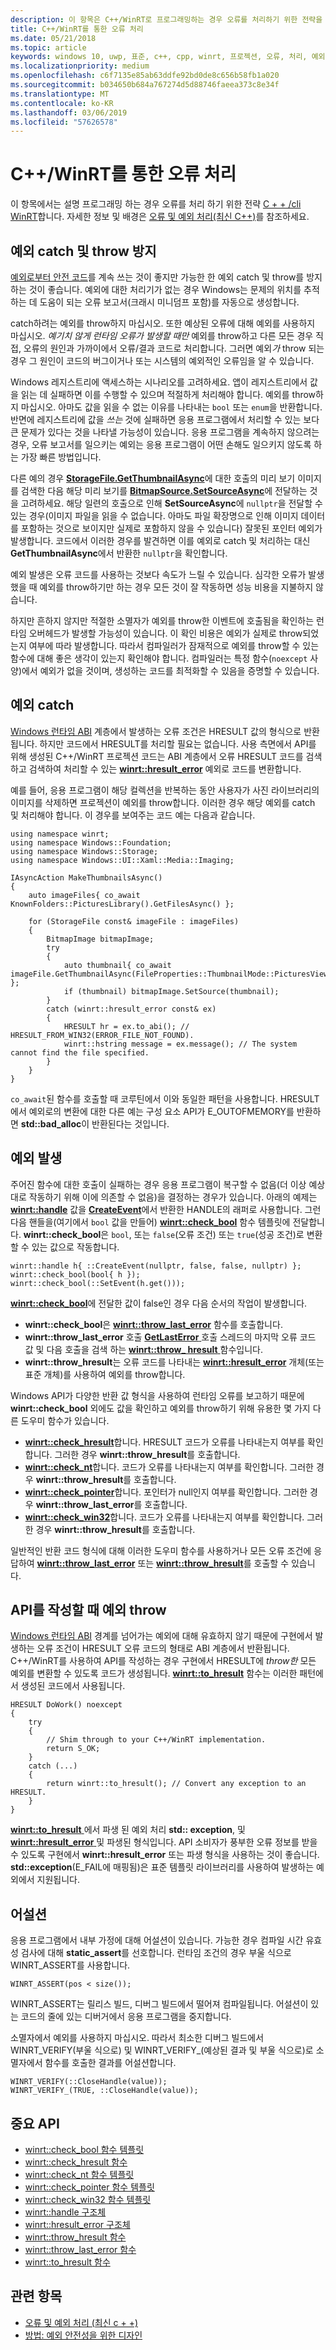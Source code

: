 ```yaml
---
description: 이 항목은 C++/WinRT로 프로그래밍하는 경우 오류를 처리하기 위한 전략을 소개합니다.
title: C++/WinRT를 통한 오류 처리
ms.date: 05/21/2018
ms.topic: article
keywords: windows 10, uwp, 표준, c++, cpp, winrt, 프로젝션, 오류, 처리, 예외
ms.localizationpriority: medium
ms.openlocfilehash: c6f7135e85ab63ddfe92bd0de8c656b58fb1a020
ms.sourcegitcommit: b034650b684a767274d5d88746faeea373c8e34f
ms.translationtype: MT
ms.contentlocale: ko-KR
ms.lasthandoff: 03/06/2019
ms.locfileid: "57626578"
---
```

# <a name="error-handling-with-cwinrt"></a>C++/WinRT를 통한 오류 처리

이 항목에서는 설명 프로그래밍 하는 경우 오류를 처리 하기 위한 전략 [C + + /cli WinRT](/windows/uwp/cpp-and-winrt-apis/intro-to-using-cpp-with-winrt)합니다. 자세한 정보 및 배경은 [오류 및 예외 처리(최신 C++)](/cpp/cpp/errors-and-exception-handling-modern-cpp)를 참조하세요.

## <a name="avoid-catching-and-throwing-exceptions"></a>예외 catch 및 throw 방지
[예외로부터 안전 코드](/cpp/cpp/how-to-design-for-exception-safety)를 계속 쓰는 것이 좋지만 가능한 한 예외 catch 및 throw를 방지하는 것이 좋습니다. 예외에 대한 처리기가 없는 경우 Windows는 문제의 위치를 추적하는 데 도움이 되는 오류 보고서(크래시 미니덤프 포함)를 자동으로 생성합니다.

catch하려는 예외를 throw하지 마십시오. 또한 예상된 오류에 대해 예외를 사용하지 마십시오. *예기치 않게 런타임 오류가 발생할 때만* 예외를 throw하고 다른 모든 경우 직접, 오류의 원인과 가까이에서 오류/결과 코드로 처리합니다. 그러면 예외*가* throw 되는 경우 그 원인이 코드의 버그이거나 또는 시스템의 예외적인 오류임을 알 수 있습니다.

Windows 레지스트리에 액세스하는 시나리오를 고려하세요. 앱이 레지스트리에서 값을 읽는 데 실패하면 이를 수행할 수 있으며 적절하게 처리해야 합니다. 예외를 throw하지 마십시오. 아마도 값을 읽을 수 없는 이유를 나타내는 `bool` 또는 `enum`을 반환합니다. 반면에 레지스트리에 값을 *쓰는* 것에 실패하면 응용 프로그램에서 처리할 수 있는 보다 큰 문제가 있다는 것을 나타낼 가능성이 있습니다. 응용 프로그램을 계속하지 않으려는 경우, 오류 보고서를 일으키는 예외는 응용 프로그램이 어떤 손해도 일으키지 않도록 하는 가장 빠른 방법입니다.

다른 예의 경우 [**StorageFile.GetThumbnailAsync**](/uwp/api/windows.storage.storagefile.getthumbnailasync#Windows_Storage_StorageFile_GetThumbnailAsync_Windows_Storage_FileProperties_ThumbnailMode_)에 대한 호출의 미리 보기 이미지를 검색한 다음 해당 미리 보기를 [**BitmapSource.SetSourceAsync**](/uwp/api/windows.ui.xaml.media.imaging.bitmapsource.setsourceasync#Windows_UI_Xaml_Media_Imaging_BitmapSource_SetSourceAsync_Windows_Storage_Streams_IRandomAccessStream_)에 전달하는 것을 고려하세요. 해당 일련의 호출으로 인해 **SetSourceAsync**에 `nullptr`을 전달할 수 있는 경우(이미지 파일을 읽을 수 없습니다. 아마도 파일 확장명으로 인해 이미지 데이터를 포함하는 것으로 보이지만 실제로 포함하지 않을 수 있습니다) 잘못된 포인터 예외가 발생합니다. 코드에서 이러한 경우를 발견하면 이를 예외로 catch 및 처리하는 대신 **GetThumbnailAsync**에서 반환한 `nullptr`을 확인합니다.

예외 발생은 오류 코드를 사용하는 것보다 속도가 느릴 수 있습니다. 심각한 오류가 발생했을 때 예외를 throw하기만 하는 경우 모든 것이 잘 작동하면 성능 비용을 지불하지 않습니다.

하지만 흔하지 않지만 적절한 소멸자가 예외를 throw한 이벤트에 호출됨을 확인하는 런타임 오버헤드가 발생할 가능성이 있습니다. 이 확인 비용은 예외가 실제로 throw되었는지 여부에 따라 발생합니다. 따라서 컴파일러가 잠재적으로 예외를 throw할 수 있는 함수에 대해 좋은 생각이 있는지 확인해야 합니다. 컴파일러는 특정 함수(`noexcept` 사양)에서 예외가 없을 것이며, 생성하는 코드를 최적화할 수 있음을 증명할 수 있습니다.

## <a name="catching-exceptions"></a>예외 catch
[Windows 런타임 ABI](interop-winrt-abi.md#what-is-the-windows-runtime-abi-and-what-are-abi-types) 계층에서 발생하는 오류 조건은 HRESULT 값의 형식으로 반환됩니다. 하지만 코드에서 HRESULT를 처리할 필요는 없습니다. 사용 측면에서 API를 위해 생성된 C++/WinRT 프로젝션 코드는 ABI 계층에서 오류 HRESULT 코드를 검색하고 검색하여 처리할 수 있는 [**winrt::hresult_error**](/uwp/cpp-ref-for-winrt/error-handling/hresult-error) 예외로 코드를 변환합니다.

예를 들어, 응용 프로그램이 해당 컬렉션을 반복하는 동안 사용자가 사진 라이브러리의 이미지를 삭제하면 프로젝션이 예외를 throw합니다. 이러한 경우 해당 예외를 catch 및 처리해야 합니다. 이 경우를 보여주는 코드 예는 다음과 같습니다.

```cppwinrt
using namespace winrt;
using namespace Windows::Foundation;
using namespace Windows::Storage;
using namespace Windows::UI::Xaml::Media::Imaging;

IAsyncAction MakeThumbnailsAsync()
{
    auto imageFiles{ co_await KnownFolders::PicturesLibrary().GetFilesAsync() };

    for (StorageFile const& imageFile : imageFiles)
    {
        BitmapImage bitmapImage;
        try
        {
            auto thumbnail{ co_await imageFile.GetThumbnailAsync(FileProperties::ThumbnailMode::PicturesView) };
            if (thumbnail) bitmapImage.SetSource(thumbnail);
        }
        catch (winrt::hresult_error const& ex)
        {
            HRESULT hr = ex.to_abi(); // HRESULT_FROM_WIN32(ERROR_FILE_NOT_FOUND).
            winrt::hstring message = ex.message(); // The system cannot find the file specified.
        }
    }
}
```

`co_await`된 함수를 호출할 때 코루틴에서 이와 동일한 패턴을 사용합니다. HRESULT에서 예외로의 변환에 대한 다른 예는 구성 요소 API가 E_OUTOFMEMORY를 반환하면 **std::bad_alloc**이 반환된다는 것입니다.

## <a name="throwing-exceptions"></a>예외 발생
주어진 함수에 대한 호출이 실패하는 경우 응용 프로그램이 복구할 수 없음(더 이상 예상대로 작동하기 위해 이에 의존할 수 없음)을 결정하는 경우가 있습니다. 아래의 예제는 [**winrt::handle**](/uwp/cpp-ref-for-winrt/handle) 값을 [**CreateEvent**](https://msdn.microsoft.com/library/windows/desktop/ms682396)에서 반환한 HANDLE의 래퍼로 사용합니다. 그런 다음 핸들을(여기에서 `bool` 값을 만들어) [**winrt::check_bool**](/uwp/cpp-ref-for-winrt/error-handling/check-bool) 함수 템플릿에 전달합니다. **winrt::check_bool**은 `bool`, 또는 `false`(오류 조건) 또는 `true`(성공 조건)로 변환할 수 있는 값으로 작동합니다.

```cppwinrt
winrt::handle h{ ::CreateEvent(nullptr, false, false, nullptr) };
winrt::check_bool(bool{ h });
winrt::check_bool(::SetEvent(h.get()));
```

[  **winrt::check_bool**](/uwp/cpp-ref-for-winrt/error-handling/check-bool)에 전달한 값이 false인 경우 다음 순서의 작업이 발생합니다.

- **winrt::check_bool**은 [**winrt::throw_last_error**](/uwp/cpp-ref-for-winrt/error-handling/throw-last-error) 함수를 호출합니다.
- **winrt::throw_last_error** 호출 [ **GetLastError** ](https://msdn.microsoft.com/library/windows/desktop/ms679360) 호출 스레드의 마지막 오류 코드 값 및 다음 호출을 검색 하는 [ **winrt::throw_ hresult** ](/uwp/cpp-ref-for-winrt/error-handling/throw-hresult) 함수입니다.
- **winrt::throw_hresult**는 오류 코드를 나타내는 [**winrt::hresult_error**](/uwp/cpp-ref-for-winrt/error-handling/hresult-error) 개체(또는 표준 개체)를 사용하여 예외를 throw합니다.

Windows API가 다양한 반환 값 형식을 사용하여 런타임 오류를 보고하기 때문에 **winrt::check_bool** 외에도 값을 확인하고 예외를 throw하기 위해 유용한 몇 가지 다른 도우미 함수가 있습니다.

- [**winrt::check_hresult**](/uwp/cpp-ref-for-winrt/error-handling/check-hresult)합니다. HRESULT 코드가 오류를 나타내는지 여부를 확인합니다. 그러한 경우 **winrt::throw_hresult**를 호출합니다.
- [**winrt::check_nt**](/uwp/cpp-ref-for-winrt/error-handling/check-nt)합니다. 코드가 오류를 나타내는지 여부를 확인합니다. 그러한 경우 **winrt::throw_hresult**를 호출합니다.
- [**winrt::check_pointer**](/uwp/cpp-ref-for-winrt/error-handling/check-pointer)합니다. 포인터가 null인지 여부를 확인합니다. 그러한 경우 **winrt::throw_last_error**를 호출합니다.
- [**winrt::check_win32**](/uwp/cpp-ref-for-winrt/error-handling/check-win32)합니다. 코드가 오류를 나타내는지 여부를 확인합니다. 그러한 경우 **winrt::throw_hresult**를 호출합니다.

일반적인 반환 코드 형식에 대해 이러한 도우미 함수를 사용하거나 모든 오류 조건에 응답하여 [**winrt::throw_last_error**](/uwp/cpp-ref-for-winrt/error-handling/throw-last-error) 또는 [**winrt::throw_hresult**](/uwp/cpp-ref-for-winrt/error-handling/throw-hresult)를 호출할 수 있습니다. 

## <a name="throwing-exceptions-when-authoring-an-api"></a>API를 작성할 때 예외 throw
[Windows 런타임 ABI](interop-winrt-abi.md#what-is-the-windows-runtime-abi-and-what-are-abi-types) 경계를 넘어가는 예외에 대해 유효하지 않기 때문에 구현에서 발생하는 오류 조건이 HRESULT 오류 코드의 형태로 ABI 계층에서 반환됩니다. C++/WinRT를 사용하여 API를 작성하는 경우 구현에서 HRESULT에 *throw한* 모든 예외를 변환할 수 있도록 코드가 생성됩니다. [  **winrt::to_hresult**](/uwp/cpp-ref-for-winrt/error-handling/to-hresult) 함수는 이러한 패턴에서 생성된 코드에서 사용됩니다.

```cppwinrt
HRESULT DoWork() noexcept
{
    try
    {
        // Shim through to your C++/WinRT implementation.
        return S_OK;
    }
    catch (...)
    {
        return winrt::to_hresult(); // Convert any exception to an HRESULT.
    }
}
```

[**winrt::to_hresult** ](/uwp/cpp-ref-for-winrt/error-handling/to-hresult) 에서 파생 된 예외 처리 **std:: exception**, 및 [ **winrt::hresult_error** ](/uwp/cpp-ref-for-winrt/error-handling/hresult-error) 및 파생된 형식입니다. API 소비자가 풍부한 오류 정보를 받을 수 있도록 구현에서 **winrt::hresult_error** 또는 파생 형식을 사용하는 것이 좋습니다. **std::exception**(E_FAIL에 매핑됨)은 표준 템플릿 라이브러리를 사용하여 발생하는 예외에서 지원됩니다.

## <a name="assertions"></a>어설션
응용 프로그램에서 내부 가정에 대해 어설션이 있습니다. 가능한 경우 컴파일 시간 유효성 검사에 대해 **static_assert**를 선호합니다. 런타임 조건의 경우 부울 식으로 WINRT_ASSERT를 사용합니다.

```cppwinrt
WINRT_ASSERT(pos < size());
```

WINRT_ASSERT는 릴리스 빌드, 디버그 빌드에서 떨어져 컴파일됩니다. 어설션이 있는 코드의 줄에 있는 디버거에서 응용 프로그램을 중지합니다.

소멸자에서 예외를 사용하지 마십시오. 따라서 최소한 디버그 빌드에서 WINRT_VERIFY(부울 식으로) 및 WINRT_VERIFY_(예상된 결과 및 부울 식으로)로 소멸자에서 함수를 호출한 결과를 어설션합니다.

```cppwinrt
WINRT_VERIFY(::CloseHandle(value));
WINRT_VERIFY_(TRUE, ::CloseHandle(value));
```

## <a name="important-apis"></a>중요 API
* [winrt::check_bool 함수 템플릿](/uwp/cpp-ref-for-winrt/error-handling/check-bool)
* [winrt::check_hresult 함수](/uwp/cpp-ref-for-winrt/error-handling/check-hresult)
* [winrt::check_nt 함수 템플릿](/uwp/cpp-ref-for-winrt/error-handling/check-nt)
* [winrt::check_pointer 함수 템플릿](/uwp/cpp-ref-for-winrt/error-handling/check-pointer)
* [winrt::check_win32 함수 템플릿](/uwp/cpp-ref-for-winrt/error-handling/check-win32)
* [winrt::handle 구조체](/uwp/cpp-ref-for-winrt/handle)
* [winrt::hresult_error 구조체](/uwp/cpp-ref-for-winrt/error-handling/hresult-error)
* [winrt::throw_hresult 함수](/uwp/cpp-ref-for-winrt/error-handling/throw-hresult)
* [winrt::throw_last_error 함수](/uwp/cpp-ref-for-winrt/error-handling/throw-last-error)
* [winrt::to_hresult 함수](/uwp/cpp-ref-for-winrt/error-handling/to-hresult)

## <a name="related-topics"></a>관련 항목
* [오류 및 예외 처리 (최신 c + +)](/cpp/cpp/errors-and-exception-handling-modern-cpp)
* [방법: 예외 안전성을 위한 디자인](/cpp/cpp/how-to-design-for-exception-safety)
